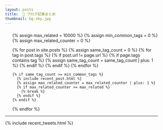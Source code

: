 ```yaml
---
layout: posts
title:  📜 ブログ記事まとめ
thumbnail: bg-sky.jpg
---
```


<ul style="list-style: none; padding-top: 10px;">
  {% assign max_related = 10000 %}
  {% assign min_common_tags = 0 %}
  {% assign max_related_counter = 0 %}

  {% for post in site.posts %}
    {% assign same_tag_count = 0 %}
    {% for tag in post.tags %}
      {% if post.url != page.url %}
        {% if page.tags contains tag %}
          {% assign same_tag_count = same_tag_count | plus: 1 %}
        {% endif %}
      {% endif %}
    {% endfor %}

    {% if same_tag_count >= min_common_tags %}
      {% include recent_post.html %}
      {% assign max_related_counter = max_related_counter | plus: 1 %}
      {% if max_related_counter >= max_related %}
        {% break %}
      {% endif %}
    {% endif %}
  {% endfor %}
</ul>

<hr>

{% include recent_tweets.html %}
